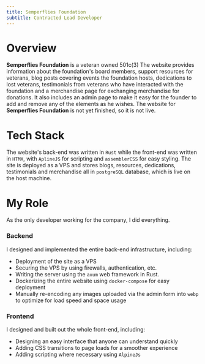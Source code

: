 ```yaml
---
title: Semperflies Foundation
subtitle: Contracted Lead Developer
---
```


# Overview
**Semperflies Foundation** is a veteran owned 501c(3)
The website provides information about the foundation's board members, support resources for veterans, blog posts covering events the foundation hosts, dedications to lost veterans, testimonials from veterans who have interacted with the foundation and a merchandise page for exchanging merchandise for donations. It also includes an admin page to make it easy for the founder to add and remove any of the elements as he wishes.
The website for **Semperflies Foundation** is not yet finished, so it is not live.


# Tech Stack
The website's back-end was written in `Rust` while the front-end was written in `HTMX`, with `AplineJS` for scripting and `assemblerCSS` for easy styling. 
The site is deployed as a VPS and stores blogs, resources, dedications, testimonials and merchandise all in `postgreSQL` database, which is live on the host machine.

# My Role
As the only developer working for the company, I did everything.

### Backend
I designed and implemented the entire back-end infrastructure, including:
* Deployment of the site as a VPS
* Securing the VPS by using firewalls, authentication, etc.
* Writing the server using the `axum` web framework in Rust.
* Dockerizing the entire website using `docker-compose` for easy deployment
* Manually re-encoding any images uploaded via the admin form into `webp` to optimize for load speed and space usage


### Frontend
I designed and built out the whole front-end, including:
* Designing an easy interface that anyone can understand quickly
* Adding CSS transitions to page loads for a smoother experience
* Adding scripting where necessary using `AlpineJs`


